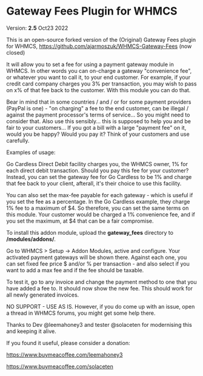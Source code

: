 # Gateway Fees Plugin for WHMCS

Version: **2.5** 
Oct23 2022

This is an open-source forked version of the (Original) Gateway Fees plugin for WHMCS, https://github.com/ajarmoszuk/WHMCS-Gateway-Fees (now closed)

It will allow you to set a fee for using a payment gateway module in WHMCS. In other words you can on-charge a gateway "convenience fee", or whatever you want to call it, to your end customer.  For example, if your credit card company charges you 3% per transaction, you may wish to pass on x% of that fee back to the customer.  With this module you can do that.  

Bear in mind that in some countries / and / or for some payment providers (PayPal is one) - "on charging" a fee to the end customer, can be illegal / against the payment processor's terms of service... So you might need to consider that.  Also use this sensibly... this is supposed to help you and be fair to your customers... If you got a bill with a large "payment fee" on it, would you be happy?  Would you pay it?  Think of your customers and use carefully.

Examples of usage:

Go Cardless Direct Debit facility charges you, the WHMCS owner, 1% for each direct debit transaction.  Should you pay this fee for your customer?  Instead, you can set the gateway fee for Go Cardless to be 1% and charge that fee back to your client, afterall, it's their choice to use this facility. 

You can also set the max-fee payable for each gateway - which is useful if you set the fee as a percentage.  In the Go Cardless example, they charge 1% fee to a maximum of $4.  So therefore, you can set the same terms on this module.  Your customer would be charged a 1% convenience fee, and if you set the maximum, at $4 that can be a fair compromise.

To install this addon module, upload the **gateway_fees** directory to **/modules/addons/**.

Go to WHMCS > Setup -> Addon Modules, active and configure. Your activated payment gateways will be shown there. Against each one, you can set fixed fee price $ and/or % per transaction - and also select if you want to add a max fee and if the fee should be taxable.

To test it, go to any invoice and change the payment method to one that you have added a fee to.  It should now show the new fee.
This should work for all newly generated invoices.

NO SUPPORT - USE AS IS.  However, if you do come up with an issue, open a thread in WHMCS forums, you might get some help there.

Thanks to Dev @leemahoney3 and tester @solaceten for modernising this and keeping it alive.  

If you found it useful, please consider a donation:

https://www.buymeacoffee.com/leemahoney3

https://www.buymeacoffee.com/solaceten


